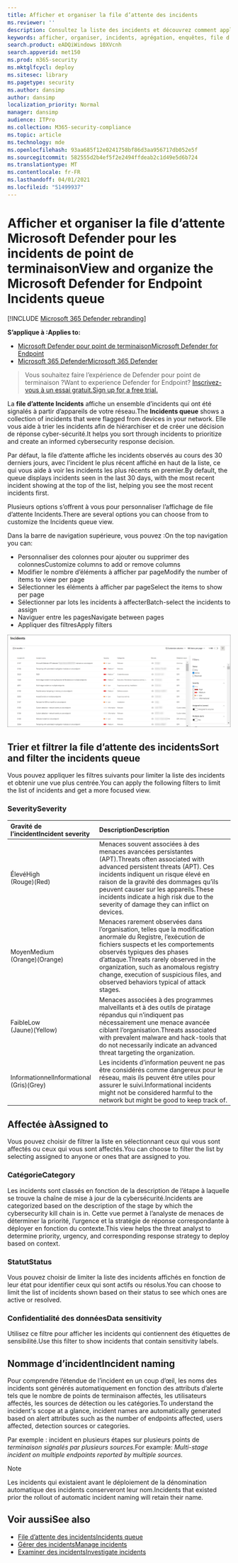 ```yaml
---
title: Afficher et organiser la file d’attente des incidents
ms.reviewer: ''
description: Consultez la liste des incidents et découvrez comment appliquer des filtres pour limiter la liste et obtenir une vue plus centrée.
keywords: afficher, organiser, incidents, agrégation, enquêtes, file d’attente, ttp
search.product: eADQiWindows 10XVcnh
search.appverid: met150
ms.prod: m365-security
ms.mktglfcycl: deploy
ms.sitesec: library
ms.pagetype: security
ms.author: dansimp
author: dansimp
localization_priority: Normal
manager: dansimp
audience: ITPro
ms.collection: M365-security-compliance
ms.topic: article
ms.technology: mde
ms.openlocfilehash: 93aa685f12e0241758bf86d3aa956717db052e5f
ms.sourcegitcommit: 582555d2b4ef5f2e2494ffdeab2c1d49e5d6b724
ms.translationtype: MT
ms.contentlocale: fr-FR
ms.lasthandoff: 04/01/2021
ms.locfileid: "51499937"
---
```

# <a name="view-and-organize-the-microsoft-defender-for-endpoint-incidents-queue"></a><span data-ttu-id="61cfc-104">Afficher et organiser la file d’attente Microsoft Defender pour les incidents de point de terminaison</span><span class="sxs-lookup"><span data-stu-id="61cfc-104">View and organize the Microsoft Defender for Endpoint Incidents queue</span></span>

[!INCLUDE [Microsoft 365 Defender rebranding](../../includes/microsoft-defender.md)]

<span data-ttu-id="61cfc-105">**S’applique à :**</span><span class="sxs-lookup"><span data-stu-id="61cfc-105">**Applies to:**</span></span>
- [<span data-ttu-id="61cfc-106">Microsoft Defender pour point de terminaison</span><span class="sxs-lookup"><span data-stu-id="61cfc-106">Microsoft Defender for Endpoint</span></span>](https://go.microsoft.com/fwlink/?linkid=2154037)
- [<span data-ttu-id="61cfc-107">Microsoft 365 Defender</span><span class="sxs-lookup"><span data-stu-id="61cfc-107">Microsoft 365 Defender</span></span>](https://go.microsoft.com/fwlink/?linkid=2118804)

> <span data-ttu-id="61cfc-108">Vous souhaitez faire l’expérience de Defender pour point de terminaison ?</span><span class="sxs-lookup"><span data-stu-id="61cfc-108">Want to experience Defender for Endpoint?</span></span> [<span data-ttu-id="61cfc-109">Inscrivez-vous à un essai gratuit.</span><span class="sxs-lookup"><span data-stu-id="61cfc-109">Sign up for a free trial.</span></span>](https://www.microsoft.com/microsoft-365/windows/microsoft-defender-atp?ocid=docs-wdatp-pullalerts-abovefoldlink) 

<span data-ttu-id="61cfc-110">La **file d’attente Incidents** affiche un ensemble d’incidents qui ont été signalés à partir d’appareils de votre réseau.</span><span class="sxs-lookup"><span data-stu-id="61cfc-110">The **Incidents queue** shows a collection of incidents that were flagged from devices in your network.</span></span> <span data-ttu-id="61cfc-111">Elle vous aide à trier les incidents afin de hiérarchiser et de créer une décision de réponse cyber-sécurité.</span><span class="sxs-lookup"><span data-stu-id="61cfc-111">It helps you sort through incidents to prioritize and create an informed cybersecurity response decision.</span></span>

<span data-ttu-id="61cfc-112">Par défaut, la file d’attente affiche les incidents observés au cours des 30 derniers jours, avec l’incident le plus récent affiché en haut de la liste, ce qui vous aide à voir les incidents les plus récents en premier.</span><span class="sxs-lookup"><span data-stu-id="61cfc-112">By default, the queue displays incidents seen in the last 30 days, with the most recent incident showing at the top of the list, helping you see the most recent incidents first.</span></span>

<span data-ttu-id="61cfc-113">Plusieurs options s’offrent à vous pour personnaliser l’affichage de file d’attente Incidents.</span><span class="sxs-lookup"><span data-stu-id="61cfc-113">There are several options you can choose from to customize the Incidents queue view.</span></span> 

<span data-ttu-id="61cfc-114">Dans la barre de navigation supérieure, vous pouvez :</span><span class="sxs-lookup"><span data-stu-id="61cfc-114">On the top navigation you can:</span></span>
- <span data-ttu-id="61cfc-115">Personnaliser des colonnes pour ajouter ou supprimer des colonnes</span><span class="sxs-lookup"><span data-stu-id="61cfc-115">Customize columns to add or remove columns</span></span> 
- <span data-ttu-id="61cfc-116">Modifier le nombre d’éléments à afficher par page</span><span class="sxs-lookup"><span data-stu-id="61cfc-116">Modify the number of items to view per page</span></span>
- <span data-ttu-id="61cfc-117">Sélectionner les éléments à afficher par page</span><span class="sxs-lookup"><span data-stu-id="61cfc-117">Select the items to show per page</span></span>
- <span data-ttu-id="61cfc-118">Sélectionner par lots les incidents à affecter</span><span class="sxs-lookup"><span data-stu-id="61cfc-118">Batch-select the incidents to assign</span></span> 
- <span data-ttu-id="61cfc-119">Naviguer entre les pages</span><span class="sxs-lookup"><span data-stu-id="61cfc-119">Navigate between pages</span></span>
- <span data-ttu-id="61cfc-120">Appliquer des filtres</span><span class="sxs-lookup"><span data-stu-id="61cfc-120">Apply filters</span></span>

![Image de la file d’attente des incidents](images/atp-incident-queue.png)

## <a name="sort-and-filter-the-incidents-queue"></a><span data-ttu-id="61cfc-122">Trier et filtrer la file d’attente des incidents</span><span class="sxs-lookup"><span data-stu-id="61cfc-122">Sort and filter the incidents queue</span></span>
<span data-ttu-id="61cfc-123">Vous pouvez appliquer les filtres suivants pour limiter la liste des incidents et obtenir une vue plus centrée.</span><span class="sxs-lookup"><span data-stu-id="61cfc-123">You can apply the following filters to limit the list of incidents and get a more focused view.</span></span>

### <a name="severity"></a><span data-ttu-id="61cfc-124">Severity</span><span class="sxs-lookup"><span data-stu-id="61cfc-124">Severity</span></span>

<span data-ttu-id="61cfc-125">Gravité de l’incident</span><span class="sxs-lookup"><span data-stu-id="61cfc-125">Incident severity</span></span> | <span data-ttu-id="61cfc-126">Description</span><span class="sxs-lookup"><span data-stu-id="61cfc-126">Description</span></span>
:---|:---
<span data-ttu-id="61cfc-127">Élevé</span><span class="sxs-lookup"><span data-stu-id="61cfc-127">High</span></span> </br><span data-ttu-id="61cfc-128">(Rouge)</span><span class="sxs-lookup"><span data-stu-id="61cfc-128">(Red)</span></span> | <span data-ttu-id="61cfc-129">Menaces souvent associées à des menaces avancées persistantes (APT).</span><span class="sxs-lookup"><span data-stu-id="61cfc-129">Threats often associated with advanced persistent threats (APT).</span></span> <span data-ttu-id="61cfc-130">Ces incidents indiquent un risque élevé en raison de la gravité des dommages qu’ils peuvent causer sur les appareils.</span><span class="sxs-lookup"><span data-stu-id="61cfc-130">These incidents indicate a high risk due to the severity of damage they can inflict on devices.</span></span>
<span data-ttu-id="61cfc-131">Moyen</span><span class="sxs-lookup"><span data-stu-id="61cfc-131">Medium</span></span> </br><span data-ttu-id="61cfc-132">(Orange)</span><span class="sxs-lookup"><span data-stu-id="61cfc-132">(Orange)</span></span> | <span data-ttu-id="61cfc-133">Menaces rarement observées dans l’organisation, telles que la modification anormale du Registre, l’exécution de fichiers suspects et les comportements observés typiques des phases d’attaque.</span><span class="sxs-lookup"><span data-stu-id="61cfc-133">Threats rarely observed in the organization, such as anomalous registry change, execution of suspicious files, and observed behaviors typical of attack stages.</span></span>
<span data-ttu-id="61cfc-134">Faible</span><span class="sxs-lookup"><span data-stu-id="61cfc-134">Low</span></span> </br><span data-ttu-id="61cfc-135">(Jaune)</span><span class="sxs-lookup"><span data-stu-id="61cfc-135">(Yellow)</span></span> | <span data-ttu-id="61cfc-136">Menaces associées à des programmes malveillants et à des outils de piratage répandus qui n’indiquent pas nécessairement une menace avancée ciblant l’organisation.</span><span class="sxs-lookup"><span data-stu-id="61cfc-136">Threats associated with prevalent malware and hack-tools that do not necessarily indicate an advanced threat targeting the organization.</span></span>
<span data-ttu-id="61cfc-137">Informationnel</span><span class="sxs-lookup"><span data-stu-id="61cfc-137">Informational</span></span> </br><span data-ttu-id="61cfc-138">(Gris)</span><span class="sxs-lookup"><span data-stu-id="61cfc-138">(Grey)</span></span> | <span data-ttu-id="61cfc-139">Les incidents d’information peuvent ne pas être considérés comme dangereux pour le réseau, mais ils peuvent être utiles pour assurer le suivi.</span><span class="sxs-lookup"><span data-stu-id="61cfc-139">Informational incidents might not be considered harmful to the network but might be good to keep track of.</span></span>

## <a name="assigned-to"></a><span data-ttu-id="61cfc-140">Affectée à</span><span class="sxs-lookup"><span data-stu-id="61cfc-140">Assigned to</span></span>
<span data-ttu-id="61cfc-141">Vous pouvez choisir de filtrer la liste en sélectionnant ceux qui vous sont affectés ou ceux qui vous sont affectés.</span><span class="sxs-lookup"><span data-stu-id="61cfc-141">You can choose to filter the list by selecting assigned to anyone or ones that are assigned to you.</span></span>

### <a name="category"></a><span data-ttu-id="61cfc-142">Catégorie</span><span class="sxs-lookup"><span data-stu-id="61cfc-142">Category</span></span>
<span data-ttu-id="61cfc-143">Les incidents sont classés en fonction de la description de l’étape à laquelle se trouve la chaîne de mise à jour de la cybersécurité.</span><span class="sxs-lookup"><span data-stu-id="61cfc-143">Incidents are categorized based on the description of the stage by which the cybersecurity kill chain is in.</span></span> <span data-ttu-id="61cfc-144">Cette vue permet à l’analyste de menaces de déterminer la priorité, l’urgence et la stratégie de réponse correspondante à déployer en fonction du contexte.</span><span class="sxs-lookup"><span data-stu-id="61cfc-144">This view helps the threat analyst to determine priority, urgency, and corresponding response strategy to deploy based on context.</span></span>

### <a name="status"></a><span data-ttu-id="61cfc-145">Statut</span><span class="sxs-lookup"><span data-stu-id="61cfc-145">Status</span></span>
<span data-ttu-id="61cfc-146">Vous pouvez choisir de limiter la liste des incidents affichés en fonction de leur état pour identifier ceux qui sont actifs ou résolus.</span><span class="sxs-lookup"><span data-stu-id="61cfc-146">You can choose to limit the list of incidents shown based on their status to see which ones are active or resolved.</span></span>

### <a name="data-sensitivity"></a><span data-ttu-id="61cfc-147">Confidentialité des données</span><span class="sxs-lookup"><span data-stu-id="61cfc-147">Data sensitivity</span></span>
<span data-ttu-id="61cfc-148">Utilisez ce filtre pour afficher les incidents qui contiennent des étiquettes de sensibilité.</span><span class="sxs-lookup"><span data-stu-id="61cfc-148">Use this filter to show incidents that contain sensitivity labels.</span></span>

## <a name="incident-naming"></a><span data-ttu-id="61cfc-149">Nommage d’incident</span><span class="sxs-lookup"><span data-stu-id="61cfc-149">Incident naming</span></span>

<span data-ttu-id="61cfc-150">Pour comprendre l’étendue de l’incident en un coup d’œil, les noms des incidents sont générés automatiquement en fonction des attributs d’alerte tels que le nombre de points de terminaison affectés, les utilisateurs affectés, les sources de détection ou les catégories.</span><span class="sxs-lookup"><span data-stu-id="61cfc-150">To understand the incident's scope at a glance, incident names are automatically generated based on alert attributes such as the number of endpoints affected, users affected, detection sources or categories.</span></span>

<span data-ttu-id="61cfc-151">Par exemple : incident en plusieurs étapes sur plusieurs points de *terminaison signalés par plusieurs sources.*</span><span class="sxs-lookup"><span data-stu-id="61cfc-151">For example: *Multi-stage incident on multiple endpoints reported by multiple sources.*</span></span>

> [!NOTE]
> <span data-ttu-id="61cfc-152">Les incidents qui existaient avant le déploiement de la dénomination automatique des incidents conserveront leur nom.</span><span class="sxs-lookup"><span data-stu-id="61cfc-152">Incidents that existed prior the rollout of automatic incident naming will retain their name.</span></span>


## <a name="see-also"></a><span data-ttu-id="61cfc-153">Voir aussi</span><span class="sxs-lookup"><span data-stu-id="61cfc-153">See also</span></span>
- [<span data-ttu-id="61cfc-154">File d’attente des incidents</span><span class="sxs-lookup"><span data-stu-id="61cfc-154">Incidents queue</span></span>](https://docs.microsoft.com/microsoft-365/security/defender-endpoint/view-incidents-queue)
- [<span data-ttu-id="61cfc-155">Gérer des incidents</span><span class="sxs-lookup"><span data-stu-id="61cfc-155">Manage incidents</span></span>](manage-incidents.md)
- [<span data-ttu-id="61cfc-156">Examiner des incidents</span><span class="sxs-lookup"><span data-stu-id="61cfc-156">Investigate incidents</span></span>](investigate-incidents.md)

